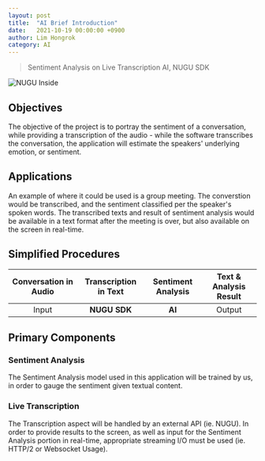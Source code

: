 ```yaml
---
layout: post
title:  "AI Brief Introduction"
date:   2021-10-19 00:00:00 +0900
author: Lim Hongrok
category: AI
---
```


> Sentiment Analysis on Live Transcription
> AI, NUGU SDK

![NUGU Inside](https://mblogthumb-phinf.pstatic.net/MjAxOTA5MDJfMTI2/MDAxNTY3Mzg5OTYyNDE4.gIwNGV1LFw2Bolziw8dR4VNvzi-gnuFLWrGTHb9Fad4g.dOTFjhzYlp2yjzRS2c1zUOUSRg88_V3BrBs8mpstGlkg.PNG.nuguai/NUGU_inside_primary.png?type=w800)

## Objectives

The objective of the project is to portray the sentiment of a conversation,
while providing a transcription of the audio - while the software transcribes the conversation, 
the application will estimate the speakers' underlying emotion, or sentiment.

## Applications

An example of where it could be used is a group meeting. The converstion would be transcribed,
and the sentiment classified per the speaker's spoken words. The transcribed texts and result
of sentiment analysis would be available in a text format after the meeting is over, but also
available on the screen in real-time.

## Simplified Procedures 

|Conversation in Audio|Transcription in Text|Sentiment Analysis|Text & Analysis Result|
|:-------------------:|:-------------------:|:----------------:|:--------------------:|
|Input                |**NUGU SDK**         |**AI**            |Output                |

## Primary Components

### Sentiment Analysis

The Sentiment Analysis model used in this application will be trained by us, in order to gauge the
sentiment given textual content.

### Live Transcription

The Transcription aspect will be handled by an external API (ie. NUGU). In order to provide
results to the screen, as well as input for the Sentiment Analysis portion in real-time,
appropriate streaming I/O must be used (ie. HTTP/2 or Websocket Usage).
